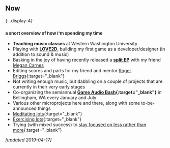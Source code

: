 ## Now
{: .display-4}
### <small>a short overview of how I'm spending my time</small>

- **Teaching music classes** at Western Washington University
- Playing with **[LOVE2D](https://love2d.org)**, building my first game as a developer/designer (in addition to sound & music)
- Basking in the joy of having recently released a **[split EP](https://friendsofsatan.bandcamp.com/releases)** with my friend [Megan Carnes](https://www.megancarnesmusic.com)
- Editing scores and parts for my friend and mentor [Roger Briggs](rogerbriggs.com){:target="_blank"}
- Not writing enough music, but dabbling on a couple of projects that are currently in their very early stages
- Co-organizing the semiannual **[Game Audio Bash](http://eepurl.com/cAOEzH){:target="_blank"}** in Bellingham, WA every January and July
- Various other microprojects here and there, along with some to-be-announced things
- [Meditating lots](https://www.goodreads.com/book/show/25942786-the-mind-illuminated){:target="_blank"}
- [Exercising lots](https://www.fitnessblender.com){:target="_blank"}
- Trying (with mixed success) to [stay focused on less rather than more](https://sivers.org/subtract){:target="_blank"}

*[updated 2019-04-17]*


